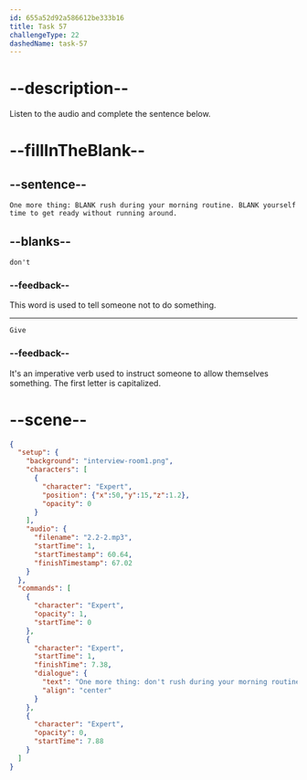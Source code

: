 ```yaml
---
id: 655a52d92a586612be333b16
title: Task 57
challengeType: 22
dashedName: task-57
---
```


<!-- (Audio) Expert: One more thing: don't rush during your morning routine. Give yourself time to get ready without running around. -->

# --description--

Listen to the audio and complete the sentence below.

# --fillInTheBlank--

## --sentence--

`One more thing: BLANK rush during your morning routine. BLANK yourself time to get ready without running around.`

## --blanks--

`don't`

### --feedback--

This word is used to tell someone not to do something.

---

`Give`

### --feedback--

It's an imperative verb used to instruct someone to allow themselves something. The first letter is capitalized.

# --scene--

```json
{
  "setup": {
    "background": "interview-room1.png",
    "characters": [
      {
        "character": "Expert",
        "position": {"x":50,"y":15,"z":1.2},
        "opacity": 0
      }
    ],
    "audio": {
      "filename": "2.2-2.mp3",
      "startTime": 1,
      "startTimestamp": 60.64,
      "finishTimestamp": 67.02
    }
  },
  "commands": [
    {
      "character": "Expert",
      "opacity": 1,
      "startTime": 0
    },
    {
      "character": "Expert",
      "startTime": 1,
      "finishTime": 7.38,
      "dialogue": {
        "text": "One more thing: don't rush during your morning routine. Give yourself time to get ready without running around.",
        "align": "center"
      }
    },
    {
      "character": "Expert",
      "opacity": 0,
      "startTime": 7.88
    }
  ]
}
```
